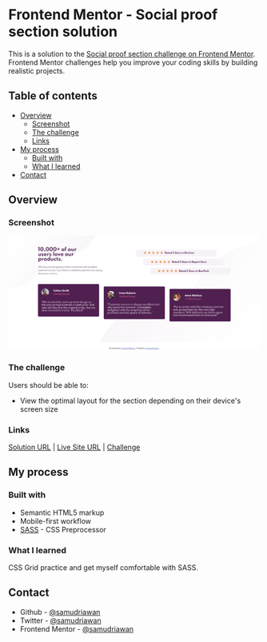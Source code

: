 # Frontend Mentor - Social proof section solution

This is a solution to the [Social proof section challenge on Frontend Mentor](https://www.frontendmentor.io/challenges/social-proof-section-6e0qTv_bA). Frontend Mentor challenges help you improve your coding skills by building realistic projects.

## Table of contents

- [Overview](#overview)
  - [Screenshot](#screenshot)
  - [The challenge](#the-challenge)
  - [Links](#links)
- [My process](#my-process)
  - [Built with](#built-with)
  - [What I learned](#what-i-learned)
- [Contact](#contact)

## Overview

### Screenshot

![Preview Screenshot](images/Screenshot.png)

### The challenge

Users should be able to:

- View the optimal layout for the section depending on their device's screen size

### Links

[Solution URL](https://www.frontendmentor.io/solutions/responsive-mobilefirst-with-sass-2jZntoyx1) |
[Live Site URL](https://samudriawan.github.io/social-proof-section-frontendmentor/) |
[Challenge](https://www.frontendmentor.io/challenges/social-proof-section-6e0qTv_bA)

## My process

### Built with

- Semantic HTML5 markup
- Mobile-first workflow
- [SASS](https://sass-lang.com/) - CSS Preprocessor

### What I learned

CSS Grid practice and get myself comfortable with SASS.

## Contact

- Github - [@samudriawan](https://github.com/samudriawan/)
- Twitter - [@samudriawan](https://twitter.com/samudriawan)
- Frontend Mentor - [@samudriawan](https://www.frontendmentor.io/profile/samudriawan)
